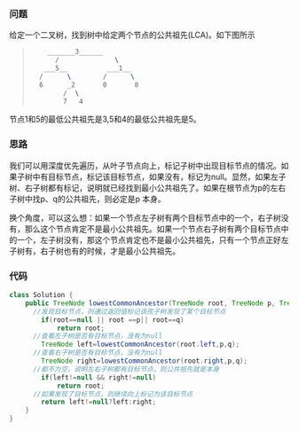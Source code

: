 ### 问题

给定一个二叉树，找到树中给定两个节点的公共祖先(LCA)。如下图所示

>```tex
>     _______3______
>       /              \
>    ___5__          ___1__
>   /      \        /      \
>   6      _2       0       8
>         /  \
>         7   4
>```

节点1和5的最低公共祖先是3,5和4的最低公共祖先是5。

### 思路

我们可以用深度优先遍历，从叶子节点向上，标记子树中出现目标节点的情况。如果子树中有目标节点，标记该目标节点，如果没有，标记为null。显然，如果左子树、右子树都有标记，说明就已经找到最小公共祖先了。如果在根节点为p的左右子树中找p、q的公共祖先，则必定是p 本身。

换个角度，可以这么想：如果一个节点左子树有两个目标节点中的一个，右子树没有，那么这个节点肯定不是最小公共祖先。如果一个节点右子树有两个目标节点中的一个，左子树没有，那这个节点肯定也不是最小公共祖先，只有一个节点正好左子树有，右子树也有的时候，才是最小公共祖先。

### 代码

```java
class Solution {
    public TreeNode lowestCommonAncestor(TreeNode root, TreeNode p, TreeNode q) {
      //发现目标节点，则通过返回值标记该孩子树发现了某个目标节点
        if(root==null || root ==p|| root==q)
            return root;
      //查看左子树是否有目标节点，没有为null
        TreeNode left=lowestCommonAncestor(root.left,p,q);
      //查看右子树是否有目标节点，没有为null
        TreeNode right=lowestCommonAncestor(root.right,p,q);
      //都不为空，说明左右子树都有目标节点，则公共祖先就是本身
        if(left!=null && right!=null)
            return root;
      //如果发现了目标节点，则继续向上标记为该目标节点
        return left!=null?left:right;
    }
}
```

